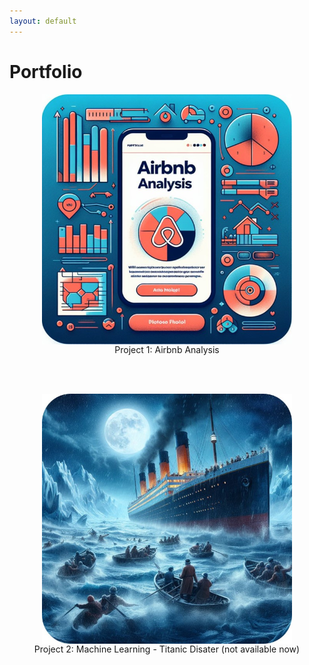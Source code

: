 ```yaml
---
layout: default
---
```


# Portfolio
<a href="https://cwnstae.github.io/airbnb-analysis/">
  <img alt="Airbnb Analysis" width="400" height="400" src="https://raw.githubusercontent.com/cwnstae/cwnstae.github.io/main/assets/Airbnb-cover_1.jpg" style="display: block; margin: 0 auto;" />
</a>
<div style="text-align: center;">Project 1: Airbnb Analysis</div>

<br><br>

<a href="">
  <img alt="Airbnb Analysis" width="400" height="400" src="https://raw.githubusercontent.com/cwnstae/cwnstae.github.io/main/assets/Titanic-Disater-Cover.jpg" style="display: block; margin: 0 auto;" />
</a>
<div style="text-align: center;">Project 2: Machine Learning - Titanic Disater (not available now)</div>


